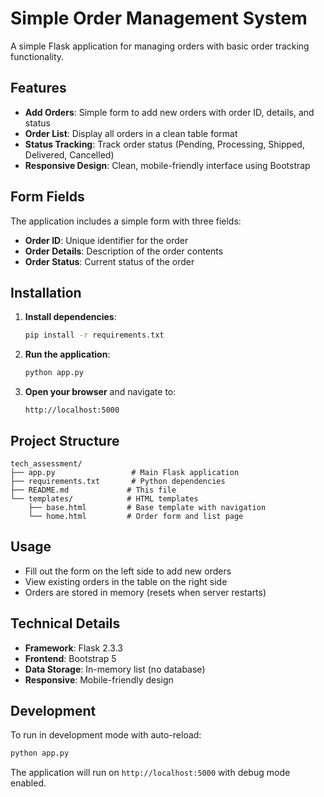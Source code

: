 # Simple Order Management System

A simple Flask application for managing orders with basic order tracking functionality.

## Features

- **Add Orders**: Simple form to add new orders with order ID, details, and status
- **Order List**: Display all orders in a clean table format
- **Status Tracking**: Track order status (Pending, Processing, Shipped, Delivered, Cancelled)
- **Responsive Design**: Clean, mobile-friendly interface using Bootstrap

## Form Fields

The application includes a simple form with three fields:
- **Order ID**: Unique identifier for the order
- **Order Details**: Description of the order contents
- **Order Status**: Current status of the order

## Installation

1. **Install dependencies**:
   ```bash
   pip install -r requirements.txt
   ```

2. **Run the application**:
   ```bash
   python app.py
   ```

3. **Open your browser** and navigate to:
   ```
   http://localhost:5000
   ```

## Project Structure

```
tech_assessment/
├── app.py                 # Main Flask application
├── requirements.txt       # Python dependencies
├── README.md             # This file
└── templates/            # HTML templates
    ├── base.html         # Base template with navigation
    └── home.html         # Order form and list page
```

## Usage

- Fill out the form on the left side to add new orders
- View existing orders in the table on the right side
- Orders are stored in memory (resets when server restarts)

## Technical Details

- **Framework**: Flask 2.3.3
- **Frontend**: Bootstrap 5
- **Data Storage**: In-memory list (no database)
- **Responsive**: Mobile-friendly design

## Development

To run in development mode with auto-reload:
```bash
python app.py
```

The application will run on `http://localhost:5000` with debug mode enabled. 